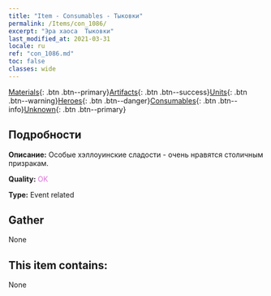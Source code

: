 ```yaml
---
title: "Item - Consumables - Тыковки"
permalink: /Items/con_1086/
excerpt: "Эра хаоса  Тыковки"
last_modified_at: 2021-03-31
locale: ru
ref: "con_1086.md"
toc: false
classes: wide
---
```

 [Materials](/ru/Items/){: .btn .btn--primary}[Artifacts](/ru/Items/Artifacts/){: .btn .btn--success}[Units](/ru/Items/Units/){: .btn .btn--warning}[Heroes](/ru/Items/Heroes/){: .btn .btn--danger}[Consumables](/ru/Items/Consumables/){: .btn .btn--info}[Unknown](/ru/Items/Unknown/){: .btn .btn--primary}

## Подробности
 **Описание:** Особые хэллоуинские сладости - очень нравятся столичным призракам.

 **Quality:** <span style="color: #DA70D6">OK</span>

 **Type:** Event related

## Gather

  None

## This item contains:

  None


